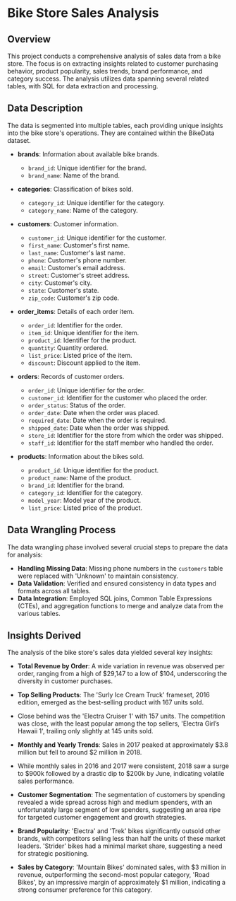 # Bike Store Sales Analysis

## Overview
This project conducts a comprehensive analysis of sales data from a bike store.
The focus is on extracting insights related to customer purchasing behavior, product popularity, sales trends, brand performance, and category success.
The analysis utilizes data spanning several related tables, with SQL for data extraction and processing.

## Data Description
The data is segmented into multiple tables, each providing unique insights into the bike store's operations. They are contained within the BikeData dataset.

- **brands**: Information about available bike brands.
  - `brand_id`: Unique identifier for the brand.
  - `brand_name`: Name of the brand.
  
- **categories**: Classification of bikes sold.
  - `category_id`: Unique identifier for the category.
  - `category_name`: Name of the category.

- **customers**: Customer information.
  - `customer_id`: Unique identifier for the customer.
  - `first_name`: Customer's first name.
  - `last_name`: Customer's last name.
  - `phone`: Customer's phone number.
  - `email`: Customer's email address.
  - `street`: Customer's street address.
  - `city`: Customer's city.
  - `state`: Customer's state.
  - `zip_code`: Customer's zip code.

- **order_items**: Details of each order item.
  - `order_id`: Identifier for the order.
  - `item_id`: Unique identifier for the item.
  - `product_id`: Identifier for the product.
  - `quantity`: Quantity ordered.
  - `list_price`: Listed price of the item.
  - `discount`: Discount applied to the item.

- **orders**: Records of customer orders.
  - `order_id`: Unique identifier for the order.
  - `customer_id`: Identifier for the customer who placed the order.
  - `order_status`: Status of the order.
  - `order_date`: Date when the order was placed.
  - `required_date`: Date when the order is required.
  - `shipped_date`: Date when the order was shipped.
  - `store_id`: Identifier for the store from which the order was shipped.
  - `staff_id`: Identifier for the staff member who handled the order.

- **products**: Information about the bikes sold.
  - `product_id`: Unique identifier for the product.
  - `product_name`: Name of the product.
  - `brand_id`: Identifier for the brand.
  - `category_id`: Identifier for the category.
  - `model_year`: Model year of the product.
  - `list_price`: Listed price of the product.

## Data Wrangling Process
The data wrangling phase involved several crucial steps to prepare the data for analysis:

- **Handling Missing Data**: Missing phone numbers in the `customers` table were replaced with 'Unknown' to maintain consistency.
- **Data Validation**: Verified and ensured consistency in data types and formats across all tables.
- **Data Integration**: Employed SQL joins, Common Table Expressions (CTEs), and aggregation functions to merge and analyze data from the various tables.

## Insights Derived
The analysis of the bike store's sales data yielded several key insights:

- **Total Revenue by Order**: A wide variation in revenue was observed per order, ranging from a high of $29,147 to a low of $104,
  underscoring the diversity in customer purchases.

- **Top Selling Products**: The 'Surly Ice Cream Truck' frameset, 2016 edition, emerged as the best-selling product with 167 units sold.
-  Close behind was the 'Electra Cruiser 1' with 157 units. The competition was close, with the least popular among the top sellers, 'Electra Girl’s Hawaii 1',
  trailing only slightly at 145 units sold.

- **Monthly and Yearly Trends**: Sales in 2017 peaked at approximately $3.8 million but fell to around $2 million in 2018.
-  While monthly sales in 2016 and 2017 were consistent, 2018 saw a surge to $900k followed by a drastic dip to $200k by June, indicating volatile sales performance.

- **Customer Segmentation**: The segmentation of customers by spending revealed a wide spread across high and medium spenders,
  with an unfortunately large segment of low spenders, suggesting an area ripe for targeted customer engagement and growth strategies.

- **Brand Popularity**: 'Electra' and 'Trek' bikes significantly outsold other brands, with competitors selling less than half the units of these market leaders.
 'Strider' bikes had a minimal market share, suggesting a need for strategic positioning.

- **Sales by Category**: 'Mountain Bikes' dominated sales, with $3 million in revenue, outperforming the second-most popular category,
   'Road Bikes', by an impressive margin of approximately $1 million, indicating a strong consumer preference for this category.
